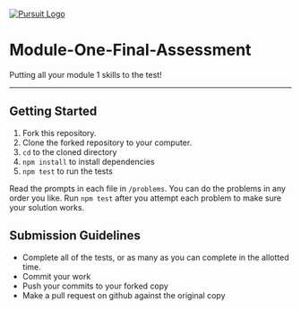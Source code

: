 [![Pursuit Logo](https://avatars1.githubusercontent.com/u/5825944?s=200&v=4)](https://pursuit.org)

# Module-One-Final-Assessment

Putting all your module 1 skills to the test!

---

## Getting Started

1. Fork this repository.
1. Clone the forked repository to your computer.
1. `cd` to the cloned directory
1. `npm install` to install dependencies
1. `npm test` to run the tests

Read the prompts in each file in `/problems`. You can do the problems in any order you like. Run `npm test` after you attempt each problem to make sure your solution works.

## Submission Guidelines

- Complete all of the tests, or as many as you can complete in the allotted time.
- Commit your work
- Push your commits to your forked copy
- Make a pull request on github against the original copy

